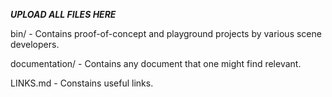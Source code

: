 ***UPLOAD ALL FILES HERE***

bin/ - Contains proof-of-concept and playground projects by various scene developers.

documentation/ - Contains any document that one might find relevant.

LINKS.md - Constains useful links.
